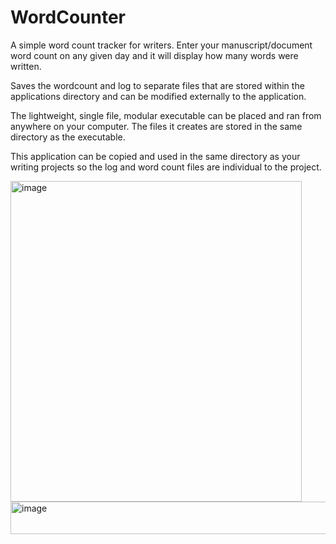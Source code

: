 # WordCounter

A simple word count tracker for writers. Enter your manuscript/document word count on any given day and it will display how many words were written.

Saves the wordcount and log to separate files that are stored within the applications directory and can be modified externally to the application.

The lightweight, single file, modular executable can be placed and ran from anywhere on your computer. The files it creates are stored in the same directory as the executable.

This application can be copied and used in the same directory as your writing projects so the log and word count files are individual to the project.

<img width="466" height="513" alt="image" src="https://github.com/user-attachments/assets/dcac896a-b272-4b42-8014-ca0ae2c20ebc" />

<img width="1121" height="52" alt="image" src="https://github.com/user-attachments/assets/e86a5f20-b20a-4375-adaf-3ccdb086e38e" />
